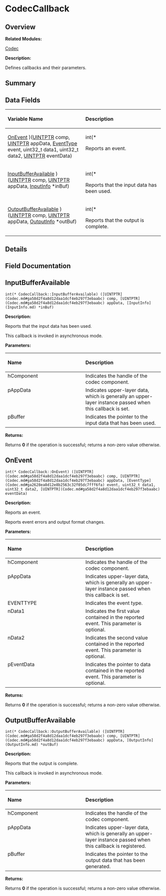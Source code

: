 # CodecCallback<a name="ZH-CN_TOPIC_0000001055358102"></a>

## **Overview**<a name="section87295616093529"></a>

**Related Modules:**

[Codec](Codec.md)

**Description:**

Defines callbacks and their parameters. 

## **Summary**<a name="section521263066093529"></a>

## Data Fields<a name="pub-attribs"></a>

<a name="table789735841093529"></a>
<table><thead align="left"><tr id="row1727490008093529"><th class="cellrowborder" valign="top" width="50%" id="mcps1.1.3.1.1"><p id="p1780348465093529"><a name="p1780348465093529"></a><a name="p1780348465093529"></a>Variable Name</p>
</th>
<th class="cellrowborder" valign="top" width="50%" id="mcps1.1.3.1.2"><p id="p58887533093529"><a name="p58887533093529"></a><a name="p58887533093529"></a>Description</p>
</th>
</tr>
</thead>
<tbody><tr id="row2019435105093529"><td class="cellrowborder" valign="top" width="50%" headers="mcps1.1.3.1.1 "><p id="p858600075093529"><a name="p858600075093529"></a><a name="p858600075093529"></a><a href="CodecCallback.md#a039d0a4af8c4e3d10f49426d46f0b0f3">OnEvent</a> )(<a href="Codec.md#ga58d2f4a8d12daa1dcf4eb297f3ebaabc">UINTPTR</a> comp, <a href="Codec.md#ga58d2f4a8d12daa1dcf4eb297f3ebaabc">UINTPTR</a> appData, <a href="Codec.md#ga2628ea8d12e8b2563c32f05dc7fff6fa">EventType</a> event, uint32_t data1, uint32_t data2, <a href="Codec.md#ga58d2f4a8d12daa1dcf4eb297f3ebaabc">UINTPTR</a> eventData)</p>
</td>
<td class="cellrowborder" valign="top" width="50%" headers="mcps1.1.3.1.2 "><p id="p781303354093529"><a name="p781303354093529"></a><a name="p781303354093529"></a>int(*&nbsp;</p>
<p id="p1022344303093529"><a name="p1022344303093529"></a><a name="p1022344303093529"></a>Reports an event. </p>
</td>
</tr>
<tr id="row855466205093529"><td class="cellrowborder" valign="top" width="50%" headers="mcps1.1.3.1.1 "><p id="p930086669093529"><a name="p930086669093529"></a><a name="p930086669093529"></a><a href="CodecCallback.md#a97ba05617547d79b459bfed6172b4d75">InputBufferAvailable</a> )(<a href="Codec.md#ga58d2f4a8d12daa1dcf4eb297f3ebaabc">UINTPTR</a> comp, <a href="Codec.md#ga58d2f4a8d12daa1dcf4eb297f3ebaabc">UINTPTR</a> appData, <a href="InputInfo.md">InputInfo</a> *inBuf)</p>
</td>
<td class="cellrowborder" valign="top" width="50%" headers="mcps1.1.3.1.2 "><p id="p317315628093529"><a name="p317315628093529"></a><a name="p317315628093529"></a>int(*&nbsp;</p>
<p id="p1222664697093529"><a name="p1222664697093529"></a><a name="p1222664697093529"></a>Reports that the input data has been used. </p>
</td>
</tr>
<tr id="row116410082093529"><td class="cellrowborder" valign="top" width="50%" headers="mcps1.1.3.1.1 "><p id="p1412142815093529"><a name="p1412142815093529"></a><a name="p1412142815093529"></a><a href="CodecCallback.md#ad99eedd9953bdf22e426a181b08b8d0d">OutputBufferAvailable</a> )(<a href="Codec.md#ga58d2f4a8d12daa1dcf4eb297f3ebaabc">UINTPTR</a> comp, <a href="Codec.md#ga58d2f4a8d12daa1dcf4eb297f3ebaabc">UINTPTR</a> appData, <a href="OutputInfo.md">OutputInfo</a> *outBuf)</p>
</td>
<td class="cellrowborder" valign="top" width="50%" headers="mcps1.1.3.1.2 "><p id="p1399460281093529"><a name="p1399460281093529"></a><a name="p1399460281093529"></a>int(*&nbsp;</p>
<p id="p1964008067093529"><a name="p1964008067093529"></a><a name="p1964008067093529"></a>Reports that the output is complete. </p>
</td>
</tr>
</tbody>
</table>

## **Details**<a name="section1654929580093529"></a>

## **Field Documentation**<a name="section537644690093529"></a>

## InputBufferAvailable<a name="a97ba05617547d79b459bfed6172b4d75"></a>

```
int(* CodecCallback::InputBufferAvailable) ([UINTPTR](Codec.md#ga58d2f4a8d12daa1dcf4eb297f3ebaabc) comp, [UINTPTR](Codec.md#ga58d2f4a8d12daa1dcf4eb297f3ebaabc) appData, [InputInfo](InputInfo.md) *inBuf)
```

 **Description:**

Reports that the input data has been used. 

This callback is invoked in asynchronous mode.

**Parameters:**

<a name="table2026327068093529"></a>
<table><thead align="left"><tr id="row1563919601093529"><th class="cellrowborder" valign="top" width="50%" id="mcps1.1.3.1.1"><p id="p1690930735093529"><a name="p1690930735093529"></a><a name="p1690930735093529"></a>Name</p>
</th>
<th class="cellrowborder" valign="top" width="50%" id="mcps1.1.3.1.2"><p id="p1444249441093529"><a name="p1444249441093529"></a><a name="p1444249441093529"></a>Description</p>
</th>
</tr>
</thead>
<tbody><tr id="row402401904093529"><td class="cellrowborder" valign="top" width="50%" headers="mcps1.1.3.1.1 ">hComponent</td>
<td class="cellrowborder" valign="top" width="50%" headers="mcps1.1.3.1.2 ">Indicates the handle of the codec component. </td>
</tr>
<tr id="row1509102165093529"><td class="cellrowborder" valign="top" width="50%" headers="mcps1.1.3.1.1 ">pAppData</td>
<td class="cellrowborder" valign="top" width="50%" headers="mcps1.1.3.1.2 ">Indicates upper-layer data, which is generally an upper-layer instance passed when this callback is set. </td>
</tr>
<tr id="row1873903997093529"><td class="cellrowborder" valign="top" width="50%" headers="mcps1.1.3.1.1 ">pBuffer</td>
<td class="cellrowborder" valign="top" width="50%" headers="mcps1.1.3.1.2 ">Indicates the pointer to the input data that has been used. </td>
</tr>
</tbody>
</table>

**Returns:**

Returns  **0**  if the operation is successful; returns a non-zero value otherwise. 



## OnEvent<a name="a039d0a4af8c4e3d10f49426d46f0b0f3"></a>

```
int(* CodecCallback::OnEvent) ([UINTPTR](Codec.md#ga58d2f4a8d12daa1dcf4eb297f3ebaabc) comp, [UINTPTR](Codec.md#ga58d2f4a8d12daa1dcf4eb297f3ebaabc) appData, [EventType](Codec.md#ga2628ea8d12e8b2563c32f05dc7fff6fa) event, uint32_t data1, uint32_t data2, [UINTPTR](Codec.md#ga58d2f4a8d12daa1dcf4eb297f3ebaabc) eventData)
```

 **Description:**

Reports an event. 

Reports event errors and output format changes.

**Parameters:**

<a name="table1937838759093529"></a>
<table><thead align="left"><tr id="row482936026093529"><th class="cellrowborder" valign="top" width="50%" id="mcps1.1.3.1.1"><p id="p1972430986093529"><a name="p1972430986093529"></a><a name="p1972430986093529"></a>Name</p>
</th>
<th class="cellrowborder" valign="top" width="50%" id="mcps1.1.3.1.2"><p id="p552530744093529"><a name="p552530744093529"></a><a name="p552530744093529"></a>Description</p>
</th>
</tr>
</thead>
<tbody><tr id="row1609658673093529"><td class="cellrowborder" valign="top" width="50%" headers="mcps1.1.3.1.1 ">hComponent</td>
<td class="cellrowborder" valign="top" width="50%" headers="mcps1.1.3.1.2 ">Indicates the handle of the codec component. </td>
</tr>
<tr id="row2117974192093529"><td class="cellrowborder" valign="top" width="50%" headers="mcps1.1.3.1.1 ">pAppData</td>
<td class="cellrowborder" valign="top" width="50%" headers="mcps1.1.3.1.2 ">Indicates upper-layer data, which is generally an upper-layer instance passed when this callback is set. </td>
</tr>
<tr id="row2030981122093529"><td class="cellrowborder" valign="top" width="50%" headers="mcps1.1.3.1.1 ">EVENTTYPE</td>
<td class="cellrowborder" valign="top" width="50%" headers="mcps1.1.3.1.2 ">Indicates the event type. </td>
</tr>
<tr id="row798984275093529"><td class="cellrowborder" valign="top" width="50%" headers="mcps1.1.3.1.1 ">nData1</td>
<td class="cellrowborder" valign="top" width="50%" headers="mcps1.1.3.1.2 ">Indicates the first value contained in the reported event. This parameter is optional. </td>
</tr>
<tr id="row731031831093529"><td class="cellrowborder" valign="top" width="50%" headers="mcps1.1.3.1.1 ">nData2</td>
<td class="cellrowborder" valign="top" width="50%" headers="mcps1.1.3.1.2 ">Indicates the second value contained in the reported event. This parameter is optional. </td>
</tr>
<tr id="row860646524093529"><td class="cellrowborder" valign="top" width="50%" headers="mcps1.1.3.1.1 ">pEventData</td>
<td class="cellrowborder" valign="top" width="50%" headers="mcps1.1.3.1.2 ">Indicates the pointer to data contained in the reported event. This parameter is optional. </td>
</tr>
</tbody>
</table>

**Returns:**

Returns  **0**  if the operation is successful; returns a non-zero value otherwise. 



## OutputBufferAvailable<a name="ad99eedd9953bdf22e426a181b08b8d0d"></a>

```
int(* CodecCallback::OutputBufferAvailable) ([UINTPTR](Codec.md#ga58d2f4a8d12daa1dcf4eb297f3ebaabc) comp, [UINTPTR](Codec.md#ga58d2f4a8d12daa1dcf4eb297f3ebaabc) appData, [OutputInfo](OutputInfo.md) *outBuf)
```

 **Description:**

Reports that the output is complete. 

This callback is invoked in asynchronous mode.

**Parameters:**

<a name="table1924364636093529"></a>
<table><thead align="left"><tr id="row372155209093529"><th class="cellrowborder" valign="top" width="50%" id="mcps1.1.3.1.1"><p id="p428836838093529"><a name="p428836838093529"></a><a name="p428836838093529"></a>Name</p>
</th>
<th class="cellrowborder" valign="top" width="50%" id="mcps1.1.3.1.2"><p id="p1989854781093529"><a name="p1989854781093529"></a><a name="p1989854781093529"></a>Description</p>
</th>
</tr>
</thead>
<tbody><tr id="row1320293361093529"><td class="cellrowborder" valign="top" width="50%" headers="mcps1.1.3.1.1 ">hComponent</td>
<td class="cellrowborder" valign="top" width="50%" headers="mcps1.1.3.1.2 ">Indicates the handle of the codec component. </td>
</tr>
<tr id="row1000675120093529"><td class="cellrowborder" valign="top" width="50%" headers="mcps1.1.3.1.1 ">pAppData</td>
<td class="cellrowborder" valign="top" width="50%" headers="mcps1.1.3.1.2 ">Indicates upper-layer data, which is generally an upper-layer instance passed when this callback is registered. </td>
</tr>
<tr id="row741086265093529"><td class="cellrowborder" valign="top" width="50%" headers="mcps1.1.3.1.1 ">pBuffer</td>
<td class="cellrowborder" valign="top" width="50%" headers="mcps1.1.3.1.2 ">Indicates the pointer to the output data that has been generated. </td>
</tr>
</tbody>
</table>

**Returns:**

Returns  **0**  if the operation is successful; returns a non-zero value otherwise. 



